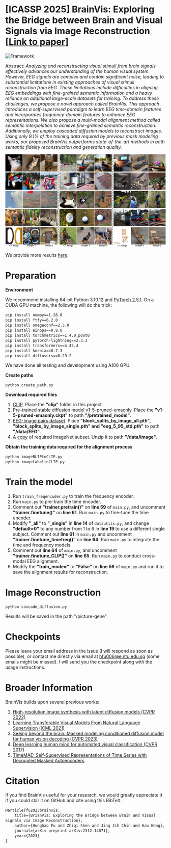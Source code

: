 # [ICASSP 2025] BrainVis: Exploring the Bridge between Brain and Visual Signals via Image Reconstruction [[Link to paper](https://arxiv.org/abs/2312.14871)]

![Framework](/figures/framework.jpg)

Abstract: *Analyzing and reconstructing visual stimuli from brain signals effectively advances our understanding of the human visual system. However, EEG signals are complex and contain significant noise, leading to substantial limitations in existing approaches of visual stimuli reconstruction from EEG. These limitations include difficulties in aligning EEG embeddings with fine-grained semantic information and a heavy reliance on additional large-scale datasets for training. To address these challenges, we propose a novel approach called BrainVis. This approach introduces a self-supervised paradigm to learn EEG time-domain features and incorporates frequency-domain features to enhance EEG representations. We also propose a multi-modal alignment method called semantic interpolation to achieve fine-grained semantic reconstruction. Additionally, we employ cascaded diffusion models to reconstruct images. Using only 9.1\% of the training data required by previous mask modeling works, our proposed BrainVis outperforms state-of-the-art methods in both semantic fidelity reconstruction and generation quality.*

![Results](/figures/results.jpg)

We provide more results [here](https://drive.google.com/file/d/17JFYU-hM1TR1G2ZzR2uZCPx-ChxkDc3z/view?usp=drive_link).

# Preparation

**Environment**

We recommend installing 64-bit Python 3.10.12 and [PyTorch 2.5.1](https://pytorch.org/get-started/locally/). On a CUDA GPU machine, the following will do the trick:

```
pip install numpy==1.26.0
pip install ftfy==6.2.0
pip install omegaconf==2.3.0
pip install einops==0.8.0
pip install torchmetrics==1.4.0.post0
pip install pytorch-lightning==2.3.3
pip install transformers==4.42.4
pip install kornia==0.7.3
pip install diffusers==0.29.2
```

We have done all testing and development using A100 GPU.

**Create paths**

```
python create_path.py
```

**Download required files**

1. [CLIP](https://github.com/openai/CLIP). Place the **"clip"** folder in this project.
2. Pre-trained stable diffusion model [v1-5-pruned-emaonly](https://huggingface.co/runwayml/stable-diffusion-v1-5). Place the **"v1-5-pruned-emaonly.ckpt"** to path **"/pretrained_model"**.
3. [EEG-Image pairs dataset](https://tinyurl.com/eeg-visual-classification). Place **"block_splits_by_image_all.pth", "block_splits_by_image_single.pth" and "eeg_5_95_std.pth"** to path **"/data/EEG"**.
4. A [copy](https://drive.google.com/file/d/1k3Psdqhl0Saiol4Yauy6eCQK6_-Em05R/view?usp=drive_link) of required ImageNet subset. Unzip it to path **"/data/image"**.

**Obtain the training data required for the alignment process**

```
python imageBLIPtoCLIP.py
python imageLabeltoCLIP.py
```

# Train the model

1. Run `train_freqencoder.py` to train the frequency encoder.
2. Run `main.py` to pre-train the time encoder.
3. Comment out **"trainer.pretrain()"** on **line 59** of `main.py`, and uncomment **"trainer.finetune()"** on **line 61**. Run `main.py` to fine-tune the time encoder.
4. Modify **"_all"** to **"_single"** in **line 14** of `datautils.py`, and change **"default=0"** to any number from 1 to 6 in **line 19** to use a different single subject. Comment out **line 61** in `main.py` and uncomment **"trainer.finetune_timefreq()"** on **line 64**. Run `main.py` to integrate the time and frequency models.
5. Comment out **line 64** of `main.py`, and uncomment **"trainer.finetune_CLIP()"** on **line 65**. Run `main.py` to conduct cross-modal EEG alignment.
6. Modify the **"train_mode="** to **"False"** on **line 56** of `main.py` and run it to save the alignment results for reconstruction.

# Image Reconstruction

```
python cascade_diffusion.py
```

Results will be saved in the path "/picture-gene".

# Checkpoints

Please leave your email address in the issue (I will respond as soon as possible), or contact me directly via email at hfu006@e.ntu.edu.sg (some emails might be missed). I will send you the checkpoint along with the usage instructions.

# Broader Information

BrainVis builds upon several previous works:

1. [High-resolution image synthesis with latent diffusion models (CVPR 2022)](https://openaccess.thecvf.com/content/CVPR2022/papers/Rombach_High-Resolution_Image_Synthesis_With_Latent_Diffusion_Models_CVPR_2022_paper.pdf)
2. [Learning Transferable Visual Models From Natural Language Supervision (ICML 2021)](https://proceedings.mlr.press/v139/radford21a/radford21a.pdf)
3. [Seeing beyond the brain: Masked modeling conditioned diffusion model for human vision decoding (CVPR 2023)](https://openaccess.thecvf.com/content/CVPR2023/papers/Chen_Seeing_Beyond_the_Brain_Conditional_Diffusion_Model_With_Sparse_Masked_CVPR_2023_paper.pdf)
4. [Deep learning human mind for automated visual classification (CVPR 2017)](https://openaccess.thecvf.com/content_cvpr_2017/papers/Spampinato_Deep_Learning_Human_CVPR_2017_paper.pdf)
5. [TimeMAE: Self-Supervised Representations of Time Series with Decoupled Masked Autoencoders](https://arxiv.org/pdf/2303.00320.pdf)

# Citation

If you find BrainVis useful for your research, we would greatly appreciate it if you could star it on GitHub and cite using this BibTeX.

```
@article{fu2023brainvis,
    title={BrianVis: Exploring the Bridge between Brain and Visual Signals via Image Reconstruction},
    author={Honghao Fu and Zhiqi Shen and Jing Jih Chin and Hao Wang},
    journal={arXiv preprint arXiv:2312.14871},
    year={2023}
}
```
